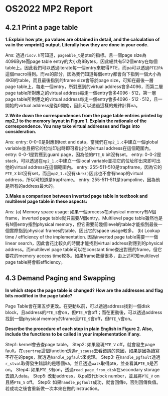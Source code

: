 # OS2022 MP2 Report

## 4.2.1 Print a page table

**1.Explain how pte, pa values are obtained in detail, and the calculation of va in the vmprint() output. Literally how they are done in your code.**

Ans: 透過`riscv.h`可知道，`pageable_t`是pte的指標。且一個page size為4096Byte而page table entry的大小為8Bytes，因此總共有512個entry在每個table上。因此我們可以透過iterate每一個entry來取得PTE，而pa可以透過`PTE2PA`這個macro得到。而va的部分，因為我們知道每個entry都會向下指到一個大小為4KB的table，而且最後指到的frame size會等於page size，可知在最後一層page table上，每走一個entry，所對應到的virtual address會多$4096$，而第二層page table所對應之的virtual address每走一個entry會多$4096\cdot 512$，第一層page table所對應之的virtual address每走一個entry會多$4096\cdot 512\cdot 512$，且一開始的virtual address是從0開始，因此可以透過這樣的規律計算va。

**2.Write down the correspondences from the page table entries printed by mp2_1 to the memory layout in Figure 1. Explain the rationale of the correspondence. You may take virtual addresses and flags into consideration.**

Ans:
entry: 0-0-0是對應到text and data，當我們在`mp2_1.c`中建立一個global variable並且把它的位址印出時即可看出他的virtual address在這個範圍內。
entry: 0-0-1是對應到guard page，因為他的`PTE_U` bit沒有set。
entry: 0-0-2是stack，可以透過在`mp2_1.c`中建立一個local variable並把它的位址印出來即可出他的virtual address在這個範圍內。
entry: 255-511-510是trapframe，因為它的`PTE_X` bit沒有set，而且`mp2_1.c`沒有`sbrk()`因此也不會有heap的virtual address，所以可知道是trapframe。
entry: 255-511-511是trampoline，因為他是所有的address最大的。 

**3.Make a comparison between inverted page table in textbook and multilevel page table in these aspects:**

Ans:
(a) Memory space usage:
如果一個process在physical memory有$N$個frame，inverted page table就只需要$N$個entry。Multilevel page table雖然也是有$N$個entry指到physical memory，但它需要前幾個level的table才能指到最後一個實際指到physical frames的table，因此它的space usage較多。
(b) Lookup time / efficiency of the implementation.
因為inverted page table需要一一做linear search，因此會花比較久的時間才能找到virtual address對應到的physical address。而multilevel page table可以在constant time查出對應的frame，但它要花的memory access time較多。如果frame數量很多，由上述可知multilevel page table將會較efficiency。

## 4.3 Demand Paging and Swapping

**In which steps the page table is changed? How are the addresses and flag bits modified in the page table?**

Page Table會在第五步更改。在更動以前，可以透過address找到一個disk block，且address的`PTE_S`會on，但`PTE_V`會off；而在更動後，可以透過address找到一個physical memory的frame且`PTE_S`會off，但`PTE_V`會on。

**Describe the procedure of each step in plain English in Figure 2. Also, include the functions to be called in your implementation if any.**

Step1: kernel會去查page table。
Step2: 如果發現`PTE_V` off，就會發生page fault。在`usertrap`這個function透過`r_scause`去看錯誤的原因，如果是因為讀寫不存在的page，就透過`handle_pgfault`來處理。
Step3: 在`handle_pgfault`透過`r_stval`取得發生錯誤的是哪個va，並且透過`walk`取得pte，並查看其`PTE_S`是否on。
Step4: 如果`PTE_S`有on，透過`read_page_from_disk`在secondary storage去讀入data。
Step5: 改動address，以pa取代block number，並且將`PTE_V` on且將`PTE_S` off。
Step6: 如果`handle_pgfault`成功，就會回傳`0`，否則回傳負值。若成功之後會重新做一次本來在做的instruction。

